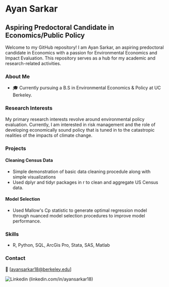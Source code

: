 # Ayan Sarkar

## Aspiring Predoctoral Candidate in Economics/Public Policy

Welcome to my GitHub repository! I am Ayan Sarkar, an aspiring predoctoral candidate in Economics with a passion for Environmental Economics and Impact Evaluation. This repository serves as a hub for my academic and research-related activities.

### About Me

- 🎓 Currently pursuing a B.S in Environmental Economics & Policy at UC Berkeley.

### Research Interests

My primary research interests revolve around environmental policy evaluation. Currently, I am interested in risk management and the role of developing economically sound policy that is tuned in to the catastropic realities of the impacts of climate change. 

### Projects

#### Cleaning Census Data
- Simple demonstration of basic data cleaning procedule along with simple visualizations
- Used dplyr and tidyr packages in r to clean and aggregate US Census data.

#### Model Selection
- Used Mallow's Cp statistic to generate optimal regression model through nuanced model selection procedures to improve model performance.


### Skills

- R, Python, SQL, ArcGis Pro, Stata, SAS, Matlab

### Contact

📧 [ayansarkar18@berkeley.edu]

![Linkedin](https://i.sstatic.net/gVE0j.png) (linkedin.com/in/ayansarkar18)
&nbsp;
<!---
A-Sarkar18/A-Sarkar18 is a ✨ special ✨ repository because its `README.md` (this file) appears on your GitHub profile.
You can click the Preview link to take a look at your changes.
--->
